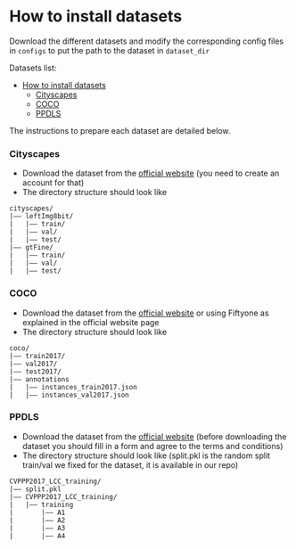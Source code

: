 # How to install datasets

Download the different datasets and modify the corresponding config files in `configs` to put the path to the dataset in `dataset_dir` 

Datasets list:
- [How to install datasets](#how-to-install-datasets)
    - [Cityscapes](#cityscapes)
    - [COCO](#coco)
    - [PPDLS](#ppdls)

The instructions to prepare each dataset are detailed below. 

### Cityscapes
- Download the dataset from the [official website](https://www.cityscapes-dataset.com/) (you need to create an account for that)
- The directory structure should look like
```
cityscapes/
|–– leftImg8bit/
|   |–– train/ 
|   |–– val/
|   |–– test/
|–– gtFine/
|   |–– train/ 
|   |–– val/
|   |–– test/
```


### COCO
- Download the dataset from the [official website](https://cocodataset.org/#download) or using Fiftyone as explained in the official website page
- The directory structure should look like
```
coco/
|–– train2017/
|–– val2017/
|–– test2017/
|–– annotations
|   |–– instances_train2017.json
|   |–– instances_val2017.json

```


### PPDLS
- Download the dataset from the [official website](https://www.plant-phenotyping.org/datasets-download) (before downloading the dataset you should fill in a form and agree to the terms and conditions)
- The directory structure should look like (split.pkl is the random split train/val we fixed for the dataset, it is available in our repo)
```
CVPPP2017_LCC_training/
|–– split.pkl
|–– CVPPP2017_LCC_training/
|   |–– training
|       |–– A1
|       |–– A2
|       |–– A3
|       |–– A4

```